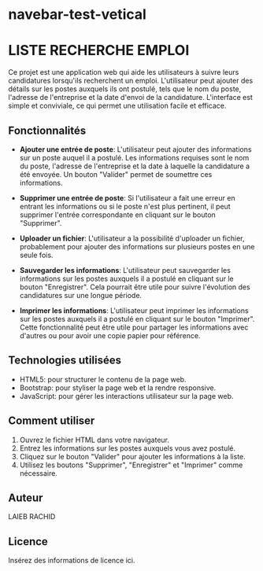 # navebar-test-vetical
# LISTE RECHERCHE EMPLOI

Ce projet est une application web qui aide les utilisateurs à suivre leurs candidatures lorsqu'ils recherchent un emploi. L'utilisateur peut ajouter des détails sur les postes auxquels ils ont postulé, tels que le nom du poste, l'adresse de l'entreprise et la date d'envoi de la candidature. L'interface est simple et conviviale, ce qui permet une utilisation facile et efficace.

## Fonctionnalités

- **Ajouter une entrée de poste**: L'utilisateur peut ajouter des informations sur un poste auquel il a postulé. Les informations requises sont le nom du poste, l'adresse de l'entreprise et la date à laquelle la candidature a été envoyée. Un bouton "Valider" permet de soumettre ces informations.

- **Supprimer une entrée de poste**: Si l'utilisateur a fait une erreur en entrant les informations ou si le poste n'est plus pertinent, il peut supprimer l'entrée correspondante en cliquant sur le bouton "Supprimer".

- **Uploader un fichier**: L'utilisateur a la possibilité d'uploader un fichier, probablement pour ajouter des informations sur plusieurs postes en une seule fois.

- **Sauvegarder les informations**: L'utilisateur peut sauvegarder les informations sur les postes auxquels il a postulé en cliquant sur le bouton "Enregistrer". Cela pourrait être utile pour suivre l'évolution des candidatures sur une longue période.

- **Imprimer les informations**: L'utilisateur peut imprimer les informations sur les postes auxquels il a postulé en cliquant sur le bouton "Imprimer". Cette fonctionnalité peut être utile pour partager les informations avec d'autres ou pour avoir une copie papier pour référence.

## Technologies utilisées

- HTML5: pour structurer le contenu de la page web.
- Bootstrap: pour styliser la page web et la rendre responsive.
- JavaScript: pour gérer les interactions utilisateur sur la page web.

## Comment utiliser

1. Ouvrez le fichier HTML dans votre navigateur.
2. Entrez les informations sur les postes auxquels vous avez postulé.
3. Cliquez sur le bouton "Valider" pour ajouter les informations à la liste.
4. Utilisez les boutons "Supprimer", "Enregistrer" et "Imprimer" comme nécessaire.

## Auteur

LAIEB RACHID

## Licence

Insérez des informations de licence ici.
